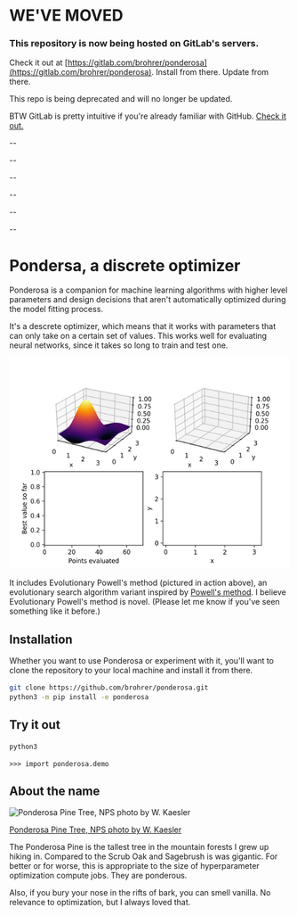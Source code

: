 # WE'VE MOVED

### This repository is now being hosted on GitLab's servers.
Check it out at [https://gitlab.com/brohrer/ponderosa](https://gitlab.com/brohrer/ponderosa).
Install from there. Update from there.

This repo is being deprecated and will no longer be updated.

BTW GitLab is pretty intuitive if you're already familiar with GitHub. [Check it out.](https://gitlab.com/)

--

--

--

--

--

--

# Pondersa, a discrete optimizer

Ponderosa is a companion for machine learning algorithms with higher
level parameters and design decisions that aren't automatically
optimized during the model fitting process.

It's a descrete optimizer, which means that it works with parameters that can
only take on a certain set of values. This works well for evaluating neural
networks, since it takes so long to train and test one.


![Evolutionary Powell's method, animated](/ponderosa/landing_page_demo.gif)

It includes Evolutionary Powell's method (pictured in action above), an evolutionary
search algorithm variant inspired by
[Powell's method](https://en.wikipedia.org/wiki/Powell%27s_method).
I believe Evolutionary Powell's method is novel. (Please let me know if
you've seen something like it before.)

## Installation

Whether you want to use Ponderosa or experiment with it, you'll want
to clone the repository to your local machine and install it from there.

```bash
git clone https://github.com/brohrer/ponderosa.git
python3 -m pip install -e ponderosa
```

## Try it out

```bash
python3
```
```python3
>>> import ponderosa.demo
```

## About the name

![Ponderosa Pine Tree, NPS photo by W. Kaesler](https://www.nps.gov/romo/learn/nature/images/ponderosa-tree-Walt-Kaesle_1.jpg?maxwidth=650&autorotate=false)

[Ponderosa Pine Tree, NPS photo by W. Kaesler](https://www.nps.gov/romo/learn/nature/conifers.htm)

The Ponderosa Pine is the tallest tree in the mountain forests I grew up hiking in.
Compared to the Scrub Oak and Sagebrush is was gigantic. For better or for worse,
this is appropriate to the size of hyperparameter optimization compute jobs.
They are ponderous.

Also, if you bury your nose in the rifts of bark, you can smell vanilla.
No relevance to optimization, but I always loved that.
